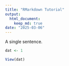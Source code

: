 ```yaml
---
title: "RMarkdown Tutorial"
output: 
  html_document: 
    keep_md: true
date: "2025-03-06"
---
```


A single sentence.


``` r
dat <- 1

View(dat)
```

